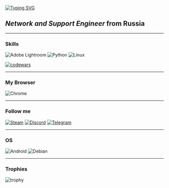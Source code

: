[![Typing SVG](https://readme-typing-svg.herokuapp.com?font=Fira+Code&pause=1000&color=9E3DF7&width=435&lines=Viktor+Ushakov+//Viandr)](https://t.me/Viandr_fsociety)

## *Network and Support Engineer* from Russia
---
### Skills

![Adobe Lightroom](https://img.shields.io/badge/Adobe%20Lightroom--31A8FF.svg?style=for-the-badge&logo=Adobe%20Lightroom&logoColor=31A8FF) ![Python](https://img.shields.io/badge/python--3670A0?style=for-the-badge&logo=python&logoColor=ffdd54) ![Linux](https://img.shields.io/badge/Linux--FCC624?style=for-the-badge&logo=linux&logoColor=FCC624)

[![codewars](https://www.codewars.com/users/Viandr/badges/large)](https://www.codewars.com/users/Viandr)   

---

### My Browser 

![Chrome](https://img.shields.io/badge/chrome--4285F4.svg?style=for-the-badge&logo=googlechrome&logoColor=4285F4)

---

### Follow me
[![Steam](https://img.shields.io/badge/steam--%23000000.svg?style=for-the-badge&logo=steam&logoColor=%23000000)](https://steamcommunity.com/id/Viandr55RUS) [![Discord](https://img.shields.io/badge/Discord--%235865F2.svg?style=for-the-badge&logo=discord&logoColor=235865F2)](https://discordapp.com/users/136117757656694784/) [![Telegram](https://img.shields.io/badge/Telegram--2CA5E0?style=for-the-badge&logo=telegram&logoColor=2CA5E0)](https://t.me/Viandr_fsociety)

---

### OS
![Android](https://img.shields.io/badge/Android-9-3DDC84?style=for-the-badge&logo=android&logoColor=3DDC84) ![Debian](https://img.shields.io/badge/Debian-11-D70A53?style=for-the-badge&logo=debian&logoColor=D70A53)

---
### Trophies
![trophy](https://github-profile-trophy.vercel.app/?username=Viandr55&theme=gitdimmed)
